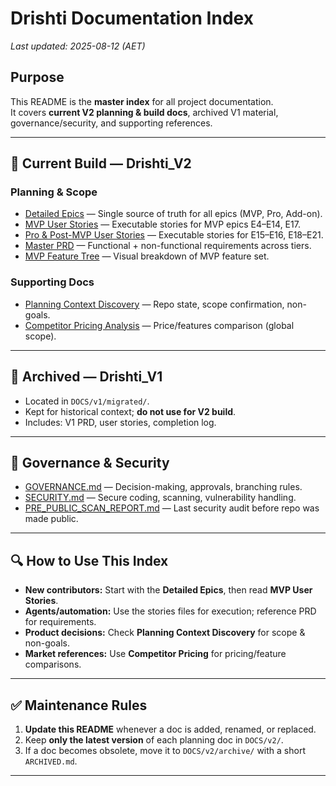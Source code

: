 # Drishti Documentation Index

_Last updated: 2025-08-12 (AET)_

## Purpose
This README is the **master index** for all project documentation.  
It covers **current V2 planning & build docs**, archived V1 material, governance/security, and supporting references.

---

## 📂 Current Build — Drishti_V2

### Planning & Scope
- [Detailed Epics](./v2/Drishti_V2_Detailed_Epics.docx) — Single source of truth for all epics (MVP, Pro, Add-on).  
- [MVP User Stories](./v2/Drishti_V2_USER_STORIES_MVP.md) — Executable stories for MVP epics E4–E14, E17.  
- [Pro & Post-MVP User Stories](./v2/Drishti_V2_USER_STORIES_PRO.md) — Executable stories for E15–E16, E18–E21.  
- [Master PRD](./v2/Drishti_V2_Master_PRD_2025-08-12.docx) — Functional + non-functional requirements across tiers.  
- [MVP Feature Tree](./v2/Drishti_V2%20-%20MVP%20Feature%20Tree%20.pdf) — Visual breakdown of MVP feature set.

### Supporting Docs
- [Planning Context Discovery](./v2/Drishti_V2_Planning_Context_Discovery_2025-08-11.docx) — Repo state, scope confirmation, non-goals.  
- [Competitor Pricing Analysis](./v2/Drishti_V2_Competitor_Pricing_2025-08-12.csv) — Price/features comparison (global scope).

---

## 📂 Archived — Drishti_V1
- Located in `DOCS/v1/migrated/`.  
- Kept for historical context; **do not use for V2 build**.  
- Includes: V1 PRD, user stories, completion log.

---

## 📂 Governance & Security
- [GOVERNANCE.md](./GOVERNANCE.md) — Decision-making, approvals, branching rules.  
- [SECURITY.md](./SECURITY.md) — Secure coding, scanning, vulnerability handling.  
- [PRE_PUBLIC_SCAN_REPORT.md](./SECURITY/PRE_PUBLIC_SCAN_REPORT.md) — Last security audit before repo was made public.

---

## 🔍 How to Use This Index
- **New contributors:** Start with the **Detailed Epics**, then read **MVP User Stories**.
- **Agents/automation:** Use the stories files for execution; reference PRD for requirements.
- **Product decisions:** Check **Planning Context Discovery** for scope & non-goals.
- **Market references:** Use **Competitor Pricing** for pricing/feature comparisons.

---

## ✅ Maintenance Rules
1. **Update this README** whenever a doc is added, renamed, or replaced.
2. Keep **only the latest version** of each planning doc in `DOCS/v2/`.
3. If a doc becomes obsolete, move it to `DOCS/v2/archive/` with a short `ARCHIVED.md`.

---

